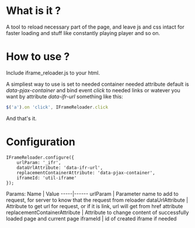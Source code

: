 # What is it ?

A tool to reload necessary part of the page, and leave js and css intact for faster loading and stuff like constantly playing player and so on.

# How to use ?

Include iframe_reloader.js to your html.

A simpliest way to use is set to needed container needed attribute default is *data-pjax-container* and bind event *click* to needed links or watever you want by attribute *data-ifr-url* something like this:

```javascript
$('a').on 'click', IFrameReloader.click
```

And that's it.

# Configuration

```javascipt
IFrameReloader.configure({
    urlParam: '_ifr',
    dataUrlAttribute: 'data-ifr-url',
    replacementContainerAttribute: 'data-pjax-container',
    iframeId: 'util-iframe'
});
```

Params:
Name | Value
-----|------
urlParam | Parameter name to add to request, for server to know that the request from reloader
dataUrlAttribute | Attribute to get url for request, or if it is link, url will get from href attribute
replacementContainerAttribute | Attribute to change content of successfully loaded page and current page
iframeId | id of created iframe if needed

